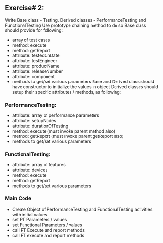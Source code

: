 ## Exercise# 2:
  Write Base class - Testing. Derived classes - PerformanceTesting and FunctionalTesting
  Use prototype chaining method to do so
  Base class should provide for following:
  * array of test cases
  * method: execute
  * method: getReport
  * attribute: testedOnDate
  * attribute: testEngineer
  * attribute: productName
  * attribute: releaseNumber
  * attribute: component
  * methods to get/set various parameters
  Base and Derived class should have constructor to initialize the values in object
  Derived classes should setup their specific attributes / methods, as following:
  
### PerformanceTesting:
  * attribute: array of performance parameters
  * attribute: setupNodes
  * attribute: durationOfTesting
  * method: execute (must invoke parent method also)
  * method: getReport (must invoke parent getReport also)
  * methods to get/set various parameters


### FunctionalTesting:
  * attribute: array of features
  * attribute: devices
  * method: execute
  * method: getReport
  * methods to get/set various parameters


### Main Code
  * Create Object of PerformanceTesting and FunctionalTesting activities with initial values
  * set PT Parameters / values
  * set Functional Parameters / values 
  * call PT Execute and report methods
  * call FT execute and report methods
